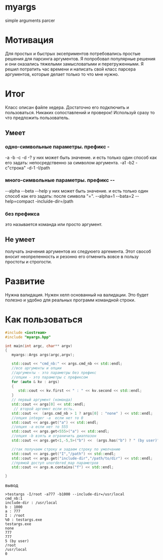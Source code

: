 # myargs
simple arguments parcer

# Мотивация
Для простых и быстрых эксеприментов потребовались простые решения для парсинга аргументов.
Я попробовал популярные решения и они оказались тяжелыми замысловатыми и перегруженными.
Я решил потратить час времени и написать свой класс парсера аргументов, которые делает только то что мне нужно.

# Итог
Класс описан файле хедера. Достаточно его подключить и пользоваться.
Никаких сопоставлений и проверок! Используй сразу то что предложить пользователь.
## Умеет
### одно-символьные параметры. префикс -
-a -b -c -d -?
у них может быть значение. и есть только один способ как его задать: непосредственно за символом аргумента.
-a1 -b2 -c"строка"  -d-1 -I/path
### много-символьные параметры. префикс --
--alpha --beta --help
у них может быть значение. и есть только один способ как его задать: после символа "=".
--alpha=1 --bata=2 --help=compact -incluide-dir=/path

### без префикса
это называется команда или просто аргумент.

## Не умеет
получать значения аргументов их следуюего аргемента. Этот свособ вносит неопреленность и резонно его отменить вовсе в пользу простоты и строгости.

# Развитие
Нужна валидация. Нужен хелп основанный на валидации. Это будет полезно и удобно для реальных программ командной строки.

# Как пользоваться

```c++
#include <iostream>
#include "myargs.hpp"

int main(int argc, char** argv)
{
   myargs::Args args(argc,argv);

   std::cout << "cmd_nb:" << args.cmd_nb << std::endl;
   //все аргументы и опции
   //аргументы - это параметры без префикс
   //опции - это параметры с префиксом
   for (auto & kv : args)
   {
      std::cout << kv.first << " : " << kv.second << std::endl;
   }
   // первый аргумент (команда)
   std::cout << args[0] << std::endl;
    // второй аргемнт если есть.
   std::cout <<  (args.cmd_nb > 1 ? args[0] : "none" ) << std::endl;
   //опция integer -a  если нет то 0
   std::cout << args.get("a") << std::endl;
   //опция -a если нет то 555
   std::cout << args.get<555>("a") << std::endl;
   //опция -b взять и ограничить диаппазон
   std::cout << args.get<1,-5,5>("b") <<  (args.has("b") ? " (by user)" : " (default value is 1)"  )  << std::endl;

   //так получаем строку и задаем строку по умолчанию
   std::cout << args.get("I","/path") << std::endl;
   std::cout << args.get("include-dir","/path/to/dir") << std::endl;
   //прямой доступ unordered_map параметров
   std::cout << args.m.contains("f") << std::endl;

}
```

вывод

```bush
>testargs -I/root -a777 -b1000 --include-dir=/usr/local
cmd_nb:1
include-dir : /usr/local
b : 1000
a : 777
I : /root
%0 : testargs.exe
testargs.exe
none
777
777
5 (by user)
/root
/usr/local
0
```
